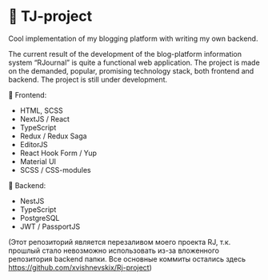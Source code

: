 # 📘 TJ-project

Cool implementation of my blogging platform with writing my own backend.

The current result of the development of the blog-platform information system “RJournal” is quite a functional web application. The project is made on the demanded, popular, promising technology stack, both frontend and backend. The project is still under development.


 🌝 Frontend:
- HTML, SCSS
- NextJS / React
- TypeScript
- Redux / Redux Saga
- EditorJS
- React Hook Form / Yup
- Material UI 
- SCSS / CSS-modules


 🌚 Backend:
- NestJS
- TypeScript
- PostgreSQL
- JWT / PassportJS 

(Этот репозиторий является перезаливом моего проекта RJ, т.к. прошлый стало невозможно использовать из-за вложенного репозитория backend папки. Все основные коммиты остались здесь https://github.com/xvishnevskix/Rj-project)
